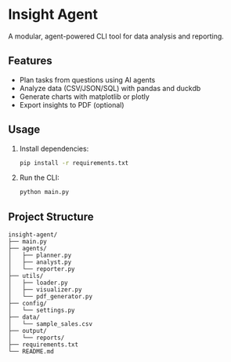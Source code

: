# Insight Agent

A modular, agent-powered CLI tool for data analysis and reporting.

## Features

- Plan tasks from questions using AI agents
- Analyze data (CSV/JSON/SQL) with pandas and duckdb
- Generate charts with matplotlib or plotly
- Export insights to PDF (optional)

## Usage

1. Install dependencies:
   ```bash
   pip install -r requirements.txt
   ```
2. Run the CLI:
   ```bash
   python main.py
   ```

## Project Structure

```
insight-agent/
├── main.py
├── agents/
│   ├── planner.py
│   ├── analyst.py
│   └── reporter.py
├── utils/
│   ├── loader.py
│   ├── visualizer.py
│   └── pdf_generator.py
├── config/
│   └── settings.py
├── data/
│   └── sample_sales.csv
├── output/
│   └── reports/
├── requirements.txt
└── README.md
```
